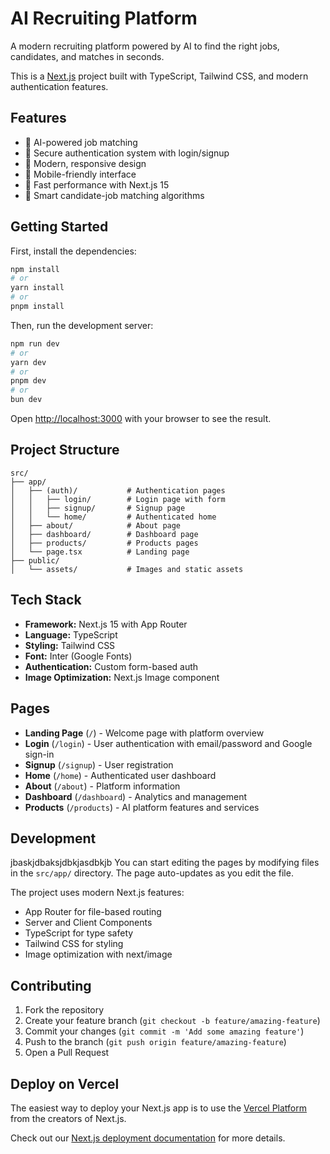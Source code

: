 # AI Recruiting Platform

A modern recruiting platform powered by AI to find the right jobs, candidates, and matches in seconds.

This is a [Next.js](https://nextjs.org) project built with TypeScript, Tailwind CSS, and modern authentication features.

## Features

- 🤖 AI-powered job matching
- 🔐 Secure authentication system with login/signup
- 🎨 Modern, responsive design
- 📱 Mobile-friendly interface
- 🚀 Fast performance with Next.js 15
- 🎯 Smart candidate-job matching algorithms

## Getting Started

First, install the dependencies:

```bash
npm install
# or
yarn install
# or
pnpm install
```

Then, run the development server:

```bash
npm run dev
# or
yarn dev
# or
pnpm dev
# or
bun dev
```

Open [http://localhost:3000](http://localhost:3000) with your browser to see the result.

## Project Structure

```
src/
├── app/
│   ├── (auth)/           # Authentication pages
│   │   ├── login/        # Login page with form
│   │   ├── signup/       # Signup page
│   │   └── home/         # Authenticated home
│   ├── about/            # About page
│   ├── dashboard/        # Dashboard page
│   ├── products/         # Products pages
│   └── page.tsx          # Landing page
├── public/
│   └── assets/           # Images and static assets
```

## Tech Stack

- **Framework:** Next.js 15 with App Router
- **Language:** TypeScript
- **Styling:** Tailwind CSS
- **Font:** Inter (Google Fonts)
- **Authentication:** Custom form-based auth
- **Image Optimization:** Next.js Image component

## Pages

- **Landing Page** (`/`) - Welcome page with platform overview
- **Login** (`/login`) - User authentication with email/password and Google sign-in
- **Signup** (`/signup`) - User registration
- **Home** (`/home`) - Authenticated user dashboard
- **About** (`/about`) - Platform information
- **Dashboard** (`/dashboard`) - Analytics and management
- **Products** (`/products`) - AI platform features and services

## Development
jbaskjdbaksjdbkjasdbkjb
You can start editing the pages by modifying files in the `src/app/` directory. The page auto-updates as you edit the file.

The project uses modern Next.js features:
- App Router for file-based routing
- Server and Client Components
- TypeScript for type safety
- Tailwind CSS for styling
- Image optimization with next/image

## Contributing

1. Fork the repository
2. Create your feature branch (`git checkout -b feature/amazing-feature`)
3. Commit your changes (`git commit -m 'Add some amazing feature'`)
4. Push to the branch (`git push origin feature/amazing-feature`)
5. Open a Pull Request

## Deploy on Vercel

The easiest way to deploy your Next.js app is to use the [Vercel Platform](https://vercel.com/new?utm_medium=default-template&filter=next.js&utm_source=create-next-app&utm_campaign=create-next-app-readme) from the creators of Next.js.

Check out our [Next.js deployment documentation](https://nextjs.org/docs/app/building-your-application/deploying) for more details.
